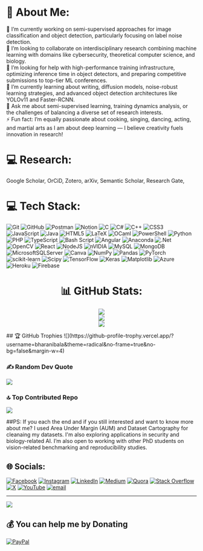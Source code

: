 # 💫 About Me:
🔭 I’m currently working on semi-supervised approaches for image classification and object detection, particularly focusing on label noise detection.<br>
👯 I’m looking to collaborate on interdisciplinary research combining machine learning with domains like cybersecurity, theoretical computer science, and biology.<br>
🤝 I’m looking for help with high-performance training infrastructure, optimizing inference time in object detectors, and preparing competitive submissions to top-tier ML conferences.<br>
🌱 I’m currently learning about writing, diffusion models, noise-robust learning strategies, and advanced object detection architectures like YOLOv11 and Faster-RCNN.<br>
💬 Ask me about semi-supervised learning, training dynamics analysis, or the challenges of balancing a diverse set of research interests.<br>
⚡ Fun fact: I’m equally passionate about cooking, singing, dancing, acting, and martial arts as I am about deep learning — I believe creativity fuels innovation in research!

# 💻 Research:

Google Scholar, OrCiD, Zotero, arXiv, Semantic Scholar, Research Gate, 

# 💻 Tech Stack:
![Git](https://img.shields.io/badge/git-%23F05033.svg?style=for-the-badge&logo=git&logoColor=white) ![GitHub](https://img.shields.io/badge/github-%23121011.svg?style=for-the-badge&logo=github&logoColor=white) ![Postman](https://img.shields.io/badge/Postman-FF6C37?style=for-the-badge&logo=postman&logoColor=white) ![Notion](https://img.shields.io/badge/Notion-%23000000.svg?style=for-the-badge&logo=notion&logoColor=white) ![C](https://img.shields.io/badge/c-%2300599C.svg?style=for-the-badge&logo=c&logoColor=white) ![C#](https://img.shields.io/badge/c%23-%23239120.svg?style=for-the-badge&logo=csharp&logoColor=white) ![C++](https://img.shields.io/badge/c++-%2300599C.svg?style=for-the-badge&logo=c%2B%2B&logoColor=white) ![CSS3](https://img.shields.io/badge/css3-%231572B6.svg?style=for-the-badge&logo=css3&logoColor=white) ![JavaScript](https://img.shields.io/badge/javascript-%23323330.svg?style=for-the-badge&logo=javascript&logoColor=%23F7DF1E) ![Java](https://img.shields.io/badge/java-%23ED8B00.svg?style=for-the-badge&logo=openjdk&logoColor=white) ![HTML5](https://img.shields.io/badge/html5-%23E34F26.svg?style=for-the-badge&logo=html5&logoColor=white) ![LaTeX](https://img.shields.io/badge/latex-%23008080.svg?style=for-the-badge&logo=latex&logoColor=white) ![OCaml](https://img.shields.io/badge/OCaml-%23E98407.svg?style=for-the-badge&logo=ocaml&logoColor=white) ![PowerShell](https://img.shields.io/badge/PowerShell-%235391FE.svg?style=for-the-badge&logo=powershell&logoColor=white) ![Python](https://img.shields.io/badge/python-3670A0?style=for-the-badge&logo=python&logoColor=ffdd54) ![PHP](https://img.shields.io/badge/php-%23777BB4.svg?style=for-the-badge&logo=php&logoColor=white) ![TypeScript](https://img.shields.io/badge/typescript-%23007ACC.svg?style=for-the-badge&logo=typescript&logoColor=white) ![Bash Script](https://img.shields.io/badge/bash_script-%23121011.svg?style=for-the-badge&logo=gnu-bash&logoColor=white) ![Angular](https://img.shields.io/badge/angular-%23DD0031.svg?style=for-the-badge&logo=angular&logoColor=white) ![Anaconda](https://img.shields.io/badge/Anaconda-%2344A833.svg?style=for-the-badge&logo=anaconda&logoColor=white) ![.Net](https://img.shields.io/badge/.NET-5C2D91?style=for-the-badge&logo=.net&logoColor=white) ![OpenCV](https://img.shields.io/badge/opencv-%23white.svg?style=for-the-badge&logo=opencv&logoColor=white) ![React](https://img.shields.io/badge/react-%2320232a.svg?style=for-the-badge&logo=react&logoColor=%2361DAFB) ![NodeJS](https://img.shields.io/badge/node.js-6DA55F?style=for-the-badge&logo=node.js&logoColor=white) ![nVIDIA](https://img.shields.io/badge/cuda-000000.svg?style=for-the-badge&logo=nVIDIA&logoColor=green) ![MySQL](https://img.shields.io/badge/mysql-4479A1.svg?style=for-the-badge&logo=mysql&logoColor=white) ![MongoDB](https://img.shields.io/badge/MongoDB-%234ea94b.svg?style=for-the-badge&logo=mongodb&logoColor=white) ![MicrosoftSQLServer](https://img.shields.io/badge/Microsoft%20SQL%20Server-CC2927?style=for-the-badge&logo=microsoft%20sql%20server&logoColor=white) ![Canva](https://img.shields.io/badge/Canva-%2300C4CC.svg?style=for-the-badge&logo=Canva&logoColor=white) ![NumPy](https://img.shields.io/badge/numpy-%23013243.svg?style=for-the-badge&logo=numpy&logoColor=white) ![Pandas](https://img.shields.io/badge/pandas-%23150458.svg?style=for-the-badge&logo=pandas&logoColor=white) ![PyTorch](https://img.shields.io/badge/PyTorch-%23EE4C2C.svg?style=for-the-badge&logo=PyTorch&logoColor=white) ![scikit-learn](https://img.shields.io/badge/scikit--learn-%23F7931E.svg?style=for-the-badge&logo=scikit-learn&logoColor=white) ![Scipy](https://img.shields.io/badge/SciPy-%230C55A5.svg?style=for-the-badge&logo=scipy&logoColor=%white) ![TensorFlow](https://img.shields.io/badge/TensorFlow-%23FF6F00.svg?style=for-the-badge&logo=TensorFlow&logoColor=white) ![Keras](https://img.shields.io/badge/Keras-%23D00000.svg?style=for-the-badge&logo=Keras&logoColor=white) ![Matplotlib](https://img.shields.io/badge/Matplotlib-%23ffffff.svg?style=for-the-badge&logo=Matplotlib&logoColor=black) ![Azure](https://img.shields.io/badge/azure-%230072C6.svg?style=for-the-badge&logo=microsoftazure&logoColor=white) ![Heroku](https://img.shields.io/badge/heroku-%23430098.svg?style=for-the-badge&logo=heroku&logoColor=white) ![Firebase](https://img.shields.io/badge/firebase-%23039BE5.svg?style=for-the-badge&logo=firebase)

<center>

# 📊 GitHub Stats:
![](https://github-readme-stats.vercel.app/api?username=bharanibala&theme=default&hide_border=false&include_all_commits=true&count_private=true)<br/>
![](https://nirzak-streak-stats.vercel.app/?user=bharanibala&theme=default&hide_border=false)<br/>
![](https://github-readme-stats.vercel.app/api/top-langs/?username=bharanibala&theme=default&hide_border=false&include_all_commits=true&count_private=true&layout=compact)

</center>
## 🏆 GitHub Trophies
![](https://github-profile-trophy.vercel.app/?username=bharanibala&theme=radical&no-frame=true&no-bg=false&margin-w=4)

### ✍️ Random Dev Quote
![](https://quotes-github-readme.vercel.app/api?type=horizontal&theme=radical)

### 🔝 Top Contributed Repo
![](https://github-contributor-stats.vercel.app/api?username=bharanibala&limit=5&theme=dark&combine_all_yearly_contributions=true)

##PS: If you each the end and if you still interested and want to know more about me?
I used Area Under Margin (AUM) and Dataset Cartography for cleanaing my datasets. I'm also exploring applications in security and biology-related AI. I’m also open to working with other PhD students on vision-related benchmarking and reproducibility studies.

## 🌐 Socials:
[![Facebook](https://img.shields.io/badge/Facebook-%231877F2.svg?logo=Facebook&logoColor=white)](https://facebook.com/bharani.bala) [![Instagram](https://img.shields.io/badge/Instagram-%23E4405F.svg?logo=Instagram&logoColor=white)](https://instagram.com/bharani_bala/) [![LinkedIn](https://img.shields.io/badge/LinkedIn-%230077B5.svg?logo=linkedin&logoColor=white)](https://linkedin.com/in/bharaneeshwarb/) [![Medium](https://img.shields.io/badge/Medium-12100E?logo=medium&logoColor=white)](https://medium.com/@bharanibala77) [![Quora](https://img.shields.io/badge/Quora-%23B92B27.svg?logo=Quora&logoColor=white)](https://quora.com/profile/Bharani-Bala-4) [![Stack Overflow](https://img.shields.io/badge/-Stackoverflow-FE7A16?logo=stack-overflow&logoColor=white)](https://stackoverflow.com/users/12804790/bharani-bala) [![X](https://img.shields.io/badge/X-black.svg?logo=X&logoColor=white)](https://x.com/bharanibala_) [![YouTube](https://img.shields.io/badge/YouTube-%23FF0000.svg?logo=YouTube&logoColor=white)](https://youtube.com/@bharanibala) [![email](https://img.shields.io/badge/Email-D14836?logo=gmail&logoColor=white)](mailto:bharanibala77@gmail.com) 

---
[![](https://visitcount.itsvg.in/api?id=bharanibala&icon=1&color=1)](https://visitcount.itsvg.in)

  ## 💰 You can help me by Donating
  [![PayPal](https://img.shields.io/badge/PayPal-00457C?style=for-the-badge&logo=paypal&logoColor=white)](https://paypal.me/bharaneeshwarb) 

  
<!-- Proudly created with GPRM ( https://gprm.itsvg.in ) -->
